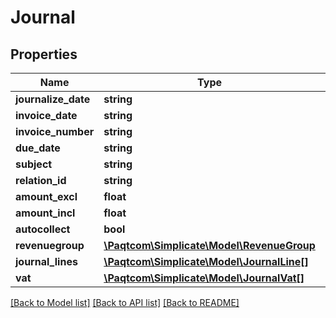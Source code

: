 # Journal

## Properties

 Name                | Type                                                      | Description | Notes      
---------------------|-----------------------------------------------------------|-------------|------------
 **journalize_date** | **string**                                                |             | [optional] 
 **invoice_date**    | **string**                                                |             | [optional] 
 **invoice_number**  | **string**                                                |             | [optional] 
 **due_date**        | **string**                                                |             | [optional] 
 **subject**         | **string**                                                |             | [optional] 
 **relation_id**     | **string**                                                |             | [optional] 
 **amount_excl**     | **float**                                                 |             | [optional] 
 **amount_incl**     | **float**                                                 |             | [optional] 
 **autocollect**     | **bool**                                                  |             | [optional] 
 **revenuegroup**    | [**\Paqtcom\Simplicate\Model\RevenueGroup**](RevenueGroup.md) |             | [optional] 
 **journal_lines**   | [**\Paqtcom\Simplicate\Model\JournalLine[]**](JournalLine.md) |             | [optional] 
 **vat**             | [**\Paqtcom\Simplicate\Model\JournalVat[]**](JournalVat.md)   |             | [optional] 

[[Back to Model list]](../README.md#documentation-for-models) [[Back to API list]](../README.md#documentation-for-api-endpoints) [[Back to README]](../README.md)


